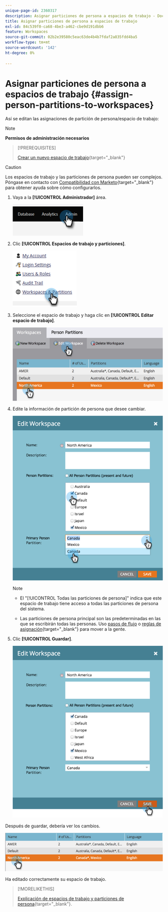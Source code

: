 ```yaml
---
unique-page-id: 2360317
description: Asignar particiones de persona a espacios de trabajo - Documentos de Marketo - Documentación del producto
title: Asignar particiones de persona a espacios de trabajo
exl-id: 84c539f0-ca68-4be3-a462-cbe9d191dbb6
feature: Workspaces
source-git-commit: 02b2e39580c5eac63de4b4b7fdaf2a835fdd4ba5
workflow-type: tm+mt
source-wordcount: '142'
ht-degree: 0%

---
```


# Asignar particiones de persona a espacios de trabajo {#assign-person-partitions-to-workspaces}

Así se editan las asignaciones de partición de persona/espacio de trabajo:

>[!NOTE]
>
>**Permisos de administración necesarios**

>[!PREREQUISITES]
>
>[Crear un nuevo espacio de trabajo](/help/marketo/product-docs/administration/workspaces-and-person-partitions/create-a-new-workspace.md){target="_blank"}

>[!CAUTION]
>
>Los espacios de trabajo y las particiones de persona pueden ser complejos. Póngase en contacto con  [Compatibilidad con Marketo](https://nation.marketo.com/t5/Support/ct-p/Support){target="_blank"} para obtener ayuda sobre cómo configurarlos.

1. Vaya a la **[!UICONTROL Administrador]** área.

   ![](assets/assign-person-partitions-to-workspaces-1.png)

1. Clic **[!UICONTROL Espacios de trabajo y particiones]**.

   ![](assets/assign-person-partitions-to-workspaces-2.png)

1. Seleccione el espacio de trabajo y haga clic en **[!UICONTROL Editar espacio de trabajo]**.

   ![](assets/assign-person-partitions-to-workspaces-3.png)

1. Edite la información de partición de persona que desee cambiar.

   ![](assets/assign-person-partitions-to-workspaces-4.png)

   >[!NOTE]
   >
   >* El &quot;[!UICONTROL Todas las particiones de persona]&quot; indica que este espacio de trabajo tiene acceso a todas las particiones de persona del sistema.
   >
   >* Las particiones de persona principal son las predeterminadas en las que se escribirán todas las personas. Uso [pasos de flujo](/help/marketo/product-docs/core-marketo-concepts/smart-campaigns/flow-actions/use-add-choice-in-a-flow-step.md) o [reglas de asignación](/help/marketo/product-docs/administration/workspaces-and-person-partitions/assigning-person-partitions-with-assignment-rules.md){target="_blank"} para mover a la gente.

1. Clic **[!UICONTROL Guardar]**.

   ![](assets/assign-person-partitions-to-workspaces-5.png)

Después de guardar, debería ver los cambios.

![](assets/assign-person-partitions-to-workspaces-6.png)

Ha editado correctamente su espacio de trabajo.

>[!MORELIKETHIS]
>
>[Explicación de espacios de trabajo y particiones de persona](/help/marketo/product-docs/administration/workspaces-and-person-partitions/understanding-workspaces-and-person-partitions.md){target="_blank"}.
